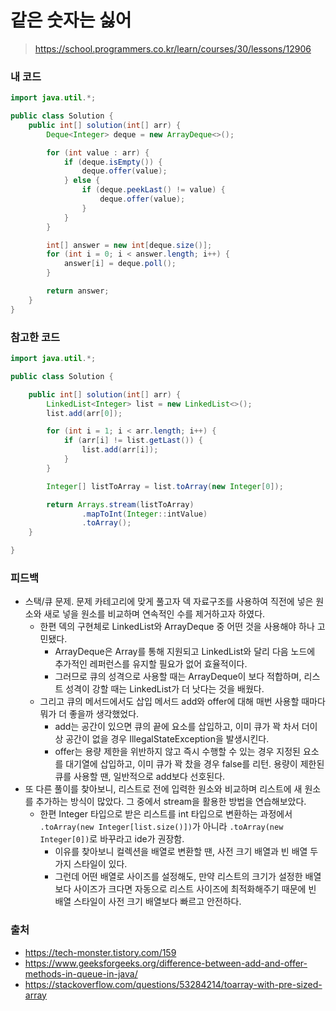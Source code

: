 # 같은 숫자는 싫어

> https://school.programmers.co.kr/learn/courses/30/lessons/12906

### 내 코드

```java
import java.util.*;

public class Solution {
    public int[] solution(int[] arr) {
        Deque<Integer> deque = new ArrayDeque<>();

        for (int value : arr) {
            if (deque.isEmpty()) {
                deque.offer(value);
            } else {
                if (deque.peekLast() != value) {
                    deque.offer(value);
                }
            }
        }

        int[] answer = new int[deque.size()];
        for (int i = 0; i < answer.length; i++) {
            answer[i] = deque.poll();
        }

        return answer;
    }
}
```

### 참고한 코드

```java
import java.util.*;

public class Solution {

    public int[] solution(int[] arr) {
        LinkedList<Integer> list = new LinkedList<>();
        list.add(arr[0]);

        for (int i = 1; i < arr.length; i++) {
            if (arr[i] != list.getLast()) {
                list.add(arr[i]);
            }
        }

        Integer[] listToArray = list.toArray(new Integer[0]);

        return Arrays.stream(listToArray)
                .mapToInt(Integer::intValue)
                .toArray();
    }

}
```

### 피드백

- 스택/큐 문제. 문제 카테고리에 맞게 풀고자 덱 자료구조를 사용하여 직전에 넣은 원소와 새로 넣을 원소를 비교하며 연속적인 수를 제거하고자 하였다.
    - 한편 덱의 구현체로 LinkedList와 ArrayDeque 중 어떤 것을 사용해야 하나 고민됐다.
        - ArrayDeque은 Array를 통해 지원되고 LinkedList와 달리 다음 노드에 추가적인 레퍼런스를 유지할 필요가 없어 효율적이다.
        - 그러므로 큐의 성격으로 사용할 때는 ArrayDeque이 보다 적합하며, 리스트 성격이 강할 때는 LinkedList가 더 낫다는 것을 배웠다.
    - 그리고 큐의 메서드에서도 삽입 메서드 add와 offer에 대해 매번 사용할 때마다 뭐가 더 좋을까 생각했었다.
        - add는 공간이 있으면 큐의 끝에 요소를 삽입하고, 이미 큐가 꽉 차서 더이상 공간이 없을 경우 IllegalStateException을 발생시킨다.
        - offer는 용량 제한을 위반하지 않고 즉시 수행할 수 있는 경우 지정된 요소를 대기열에 삽입하고, 이미 큐가 꽉 찼을 경우 false를 리턴. 용량이 제한된 큐를 사용할 땐, 일반적으로 add보다
          선호된다.
- 또 다른 풀이를 찾아보니, 리스트로 전에 입력한 원소와 비교하며 리스트에 새 원소를 추가하는 방식이 많았다. 그 중에서 stream을 활용한 방법을 연습해보았다.
  - 한편 Integer 타입으로 받은 리스트를 int 타입으로 변환하는 과정에서 `.toArray(new Integer[list.size()])`가 아니라 `.toArray(new Integer[0])`로 바꾸라고 ide가 권장함.
      - 이유를 찾아보니 컬렉션을 배열로 변환할 땐, 사전 크기 배열과 빈 배열 두 가지 스타일이 있다.
      - 그런데 어떤 배열로 사이즈를 설정해도, 만약 리스트의 크기가 설정한 배열보다 사이즈가 크다면 자동으로 리스트 사이즈에 최적화해주기 때문에 빈 배열 스타일이 사전 크기 배열보다 빠르고 안전하다.  
### 출처

- https://tech-monster.tistory.com/159
- https://www.geeksforgeeks.org/difference-between-add-and-offer-methods-in-queue-in-java/
- https://stackoverflow.com/questions/53284214/toarray-with-pre-sized-array
